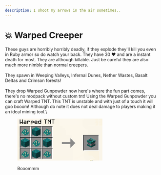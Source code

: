 ```yaml
---
description: I shoot my arrows in the air sometimes..
---
```


# 💥 Warped Creeper

These guys are horribly horribly deadly, if they explode they'll kill you even in Ruby armor so do watch your back. They have 30 ❤️ and are a instant death for most. They are although killable. Just be careful they are also much more nimble than normal creepers.\
\
They spawn in Weeping Valleys, Infernal Dunes, Nether Wastes, Basalt Deltas and Crimson forests!\
\
They drop Warped Gunpowder now here's where the fun part comes, there's no modpack without custom tnt! Using the Warped Gunpowder you can craft Warped TNT. This TNT is unstable and with just of a touch it will goo booom! Although do note it does not deal damage to players making it an ideal mining tool.\


<figure><img src="../../../.gitbook/assets/image (351).png" alt=""><figcaption><p>Booommm</p></figcaption></figure>
